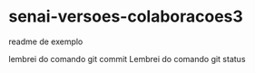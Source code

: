 # senai-versoes-colaboracoes3
readme de exemplo


lembrei do comando git commit
Lembrei do comando git status

